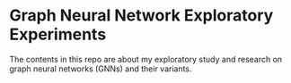 # Graph Neural Network Exploratory Experiments 

The contents in this repo are about my exploratory study and research on graph neural networks (GNNs) and their variants.
